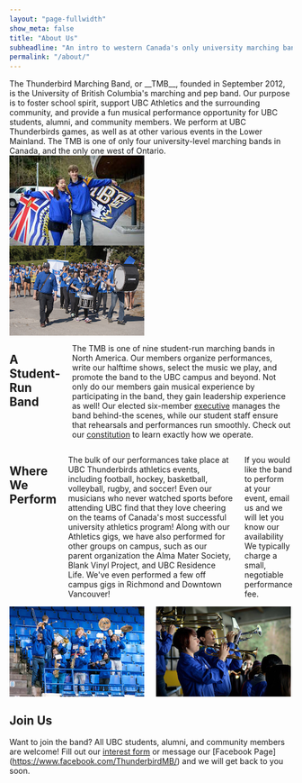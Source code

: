 ```yaml
---
layout: "page-fullwidth"
show_meta: false
title: "About Us"
subheadline: "An intro to western Canada's only university marching band."
permalink: "/about/"
---
```

<div class="row">
<div class="small-12 medium-8 large-8 columns" markdown="1">
The Thunderbird Marching Band, or __TMB__, founded in September 2012, is the University of British Columbia's marching and pep band. Our purpose is to foster school spirit, support UBC Athletics and the surrounding community, and provide a fun musical performance opportunity for UBC students, alumni, and community members. We perform at UBC Thunderbirds games, as well as at other various events in the Lower Mainland. The TMB is one of only four university-level marching bands in Canada, and the only one west of Ontario.
</div>
<div class="small-12 medium-4 large-4 columns">
<img src="/images/about_1.jpg">
</div>
</div>
<div class="row">
<div class="small-12 medium-4 large-4 columns">
<img class="h2img" src="/images/about_2.jpg">
</div>
<div class="small-12 medium-8 large-8 columns" markdown="1">

## A Student-Run Band
The TMB is one of nine student-run marching bands in North America. Our members organize performances, write our halftime shows, select the music we play, and promote the band to the UBC campus and beyond. Not only do our members gain musical experience by participating in the band, they gain leadership experience as well! Our elected six-member [executive](/about/executive/) manages the band behind-the scenes, while our student staff ensure that rehearsals and performances run smoothly. Check out our [constitution](https://docs.google.com/viewer?a=v&pid=sites&srcid=ZGVmYXVsdGRvbWFpbnx0aHVuZGVyYmlyZG1hcmNoaW5nYmFuZHxneDo1NzE1MDYxMWY5NjhhMDky) to learn exactly how we operate.
</div>
</div>

<div class="row">
<div class="small-12 medium-8 large-8 columns" markdown="1">

## Where We Perform
The bulk of our performances take place at UBC Thunderbirds athletics events, including football, hockey, basketball, volleyball, rugby, and soccer! Even our musicians who never watched sports before attending UBC find that they love cheering on the teams of Canada's most successful university athletics program! Along with our Athletics gigs, we have also performed for other groups on campus, such as our parent organization the Alma Mater Society, Blank Vinyl Project, and UBC Residence Life. We've even performed a few off campus gigs in Richmond and Downtown Vancouver!


If you would like the band to perform at your event, email us and we will let you know our availability We typically charge a small, negotiable performance fee.
</div>
<div class="small-12 medium-4 large-4 columns">
<img class="h2img" src="/images/about_3.jpg">
<img class="h2img" src="/images/about_3a.jpg">
</div>
</div>

## Join Us
Want to join the band? All UBC students, alumni, and community members are welcome! Fill out our [interest form](/join/) or message our [Facebook Page] (https://www.facebook.com/ThunderbirdMB/) and we will get back to you soon.

